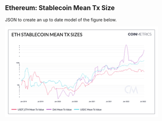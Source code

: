 ## Ethereum: Stablecoin Mean Tx Size

JSON to create an up to date model of the figure below. 

![ETH](./ETH_Stablecoin_Mean_Tx_Sizes.png)